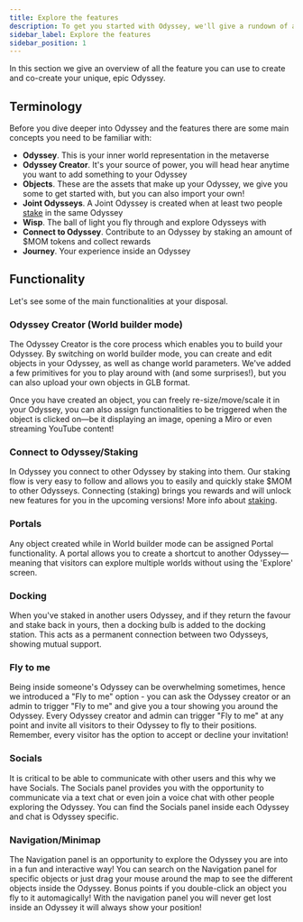 ```yaml
---
title: Explore the features
description: To get you started with Odyssey, we'll give a rundown of all the main features and what you can do in your space.
sidebar_label: Explore the features
sidebar_position: 1
---
```

In this section we give an overview of all the feature you can use to create and co-create your unique, epic Odyssey.

## Terminology

Before you dive deeper into Odyssey and the features there are some main concepts you need to be familiar with:

- **Odyssey**. This is your inner world representation in the metaverse
- **Odyssey Creator**. It's your source of power, you will head hear anytime you want to add something to your Odyssey
- **Objects**. These are the assets that make up your Odyssey, we give you some to get started with, but you can also import your own!
- **Joint Odysseys**. A Joint Odyssey is created when at least two people [stake](/what-is-odyssey/roadmap/#staking) in the same Odyssey
- **Wisp**. The ball of light you fly through and explore Odysseys with
- **Connect to Odyssey**. Contribute to an Odyssey by staking an amount of $MOM tokens and collect rewards 
- **Journey**. Your experience inside an Odyssey

## Functionality
Let's see some of the main functionalities at your disposal.

### Odyssey Creator (World builder mode)
The Odyssey Creator is the core process which enables you to build your Odyssey. By switching on world builder mode, you can create and edit objects in your Odyssey, as well as change world parameters.  We've added a few primitives for you to play around with (and some surprises!), but you can also upload your own objects in GLB format.

Once you have created an object, you can freely re-size/move/scale it in your Odyssey, you can also assign functionalities to be triggered when the object is clicked on—be it displaying an image, opening a Miro or even streaming YouTube content!

### Connect to Odyssey/Staking
In Odyssey you connect to other Odyssey by staking into them. Our staking flow is very easy to follow and allows you to easily and quickly stake $MOM to other Odysseys. Connecting (staking) brings you rewards and will unlock new features for you in the upcoming versions! More info about [staking](/what-is-odyssey/roadmap/#staking).

### Portals
Any object created while in World builder mode can be assigned Portal functionality. A portal allows you to create a shortcut to another Odyssey—meaning that visitors can explore multiple worlds without using the 'Explore' screen.

### Docking
When you've staked in another users Odyssey, and if they return the favour and stake back in yours, then a docking bulb is added to the docking station. This acts as a permanent connection between two Odysseys, showing mutual support. 

### Fly to me
Being inside someone's Odyssey can be overwhelming sometimes, hence we introduced a "Fly to me" option - you can ask the Odyssey creator or an admin to trigger "Fly to me" and give you a tour showing you around the Odyssey. Every Odyssey creator and admin can trigger "Fly to me" at any point and invite all visitors to their Odyssey to fly to their positions. Remember, every visitor has the option to accept or decline your invitation!

### Socials
It is critical to be able to communicate with other users and this why we have Socials. The Socials panel provides you with the opportunity to communicate via a text chat or even join a voice chat with other people exploring the Odyssey. You can find the Socials panel inside each Odyssey and chat is Odyssey specific.

### Navigation/Minimap
The Navigation panel is an opportunity to explore the Odyssey you are into in a fun and interactive way! You can search on the Navigation panel for specific objects or just drag your mouse around the map to see the different objects inside the Odyssey. Bonus points if you double-click an object you fly to it automagically! With the navigation panel you will never get lost inside an Odyssey it will always show your position! 